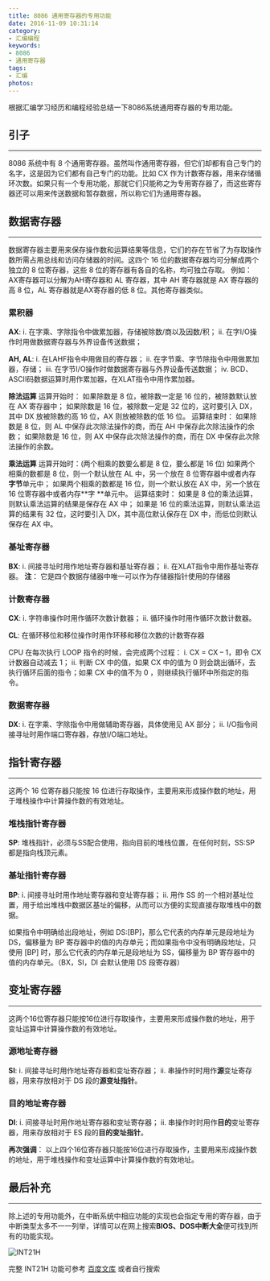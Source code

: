 ```yaml
---
title: 8086 通用寄存器的专用功能
date: 2016-11-09 10:31:14
category:
- 汇编编程
keywords:
- 8086
- 通用寄存器
tags:
- 汇编
photos:
---
```


根据汇编学习经历和编程经验总结一下8086系统通用寄存器的专用功能。

<!--more-->

## 引子

***

8086 系统中有 8 个通用寄存器。虽然叫作通用寄存器，但它们却都有自己专门的名字，这是因为它们都有自己专门的功能。比如 CX 作为计数寄存器，用来存储循环次数。如果只有一个专用功能，那就它们只能称之为专用寄存器了，而这些寄存器还可以用来传送数据和暂存数据，所以称它们为通用寄存器。

## 数据寄存器
***
数据寄存器主要用来保存操作数和运算结果等信息，它们的存在节省了为存取操作数所需占用总线和访问存储器的时间。这四个 16 位的数据寄存器均可分解成两个独立的 8 位寄存器，这些 8 位的寄存器有各自的名称，均可独立存取。
例如：AX寄存器可以分解为AH寄存器和 AL 寄存器，其中 AH 寄存器就是 AX 寄存器的高 8 位，AL 寄存器就是AX寄存器的低 8 位。其他寄存器类似。

### 累积器

**AX**:
i. 在字乘、字除指令中做累加器，存储被除数/商以及因数/积；
ii. 在字I/O操作时用做数据寄存器与外界设备传送数据；

**AH, AL**:
i. 在LAHF指令中用做目的寄存器；
ii. 在字节乘、字节除指令中用做累加器，存储；
iii. 在字节I/O操作时做数据寄存器与外界设备传送数据；
iv. BCD、ASCII码数据运算时用作累加器，在XLAT指令中用作累加器。

**除法运算**
运算开始时：
如果除数是 8  位，被除数一定是 16 位的，被除数默认放在 AX 寄存器中；
如果除数是 16 位，被除数一定是 32 位的，这时要引入 DX，其中 DX 放被除数的高 16 位，AX 则放被除数的低 16 位。
运算结束时：
如果除数是 8  位，则 AL 中保存此次除法操作的商，而在 AH 中保存此次除法操作的余数；
如果除数是 16 位，则 AX 中保存此次除法操作的商，而在 DX 中保存此次除法操作的余数。

**乘法运算**
运算开始时：(两个相乘的数要么都是 8 位，要么都是 16 位)
如果两个相乘的数都是 8  位，则一个默认放在 AL 中，另一个放在 8  位寄存器中或者内存**字节**单元中；
如果两个相乘的数都是 16 位，则一个默认放在 AX 中，另一个放在 16 位寄存器中或者内存**字  **单元中。
运算结束时：
如果是 8  位的乘法运算，则默认乘法运算的结果是保存在 AX 中；
如果是 16 位的乘法运算，则默认乘法运算的结果有 32 位，这时要引入 DX，其中高位默认保存在 DX 中，而低位则默认保存在 AX 中。

### 基址寄存器

**BX**:
i. 间接寻址时用作地址寄存器和基址寄存器；
ii. 在XLAT指令中用作基址寄存器。
**注**：
它是四个数据存储器中唯一可以作为存储器指针使用的存储器

### 计数寄存器

**CX**:
i. 字符串操作时用作循环次数计数器；
ii. 循环操作时用作循环次数计数器。

**CL**:
在循环移位和移位操作时用作环移和移位次数的计数寄存器

CPU 在每次执行 LOOP 指令的时候，会完成两个过程：
i. CX = CX – 1，即令 CX 计数器自动减去 1；
ii. 判断 CX 中的值，如果 CX 中的值为 0 则会跳出循环，去执行循环后面的指令；如果 CX 中的值不为 0 ，则继续执行循环中所指定的指令。

### 数据寄存器

**DX**:
i. 在字乘、字除指令中用做辅助寄存器，具体使用见 AX 部分；
ii. I/O指令间接寻址时用作端口寄存器，存放I/O端口地址。

## 指针寄存器
***
这两个 16 位寄存器只能按 16 位进行存取操作，主要用来形成操作数的地址，用于堆栈操作中计算操作数的有效地址。

### 堆栈指针寄存器

**SP**:
堆栈指针，必须与SS配合使用，指向目前的堆栈位置，在任何时刻，SS:SP 都是指向栈顶元素。

### 基址指针寄存器

**BP**:
i. 间接寻址时用作地址寄存器和变址寄存器；
ii. 用作 SS 的一个相对基址位置，用于给出堆栈中数据区基址的偏移，从而可以方便的实现直接存取堆栈中的数据。

如果指令中明确给出段地址，例如 DS:[BP]，那么它代表的内存单元是段地址为 DS，偏移量为 BP 寄存器中的值的内存单元；而如果指令中没有明确段地址，只使用 [BP] 时，那么它代表的内存单元是段地址为 SS，偏移量为 BP 寄存器中的值的内存单元。（BX，SI，DI 会默认使用 DS 段寄存器）

## 变址寄存器
***
这两个16位寄存器只能按16位进行存取操作，主要用来形成操作数的地址，用于变址运算中计算操作数的有效地址。

### 源地址寄存器

**SI**:
i. 间接寻址时用作地址寄存器和变址寄存器；
ii. 串操作时时用作**源**变址寄存器，用来存放相对于 DS 段的**源变址指针**。

### 目的地址寄存器

**DI**:
i. 间接寻址时用作地址寄存器和变址寄存器；
ii. 串操作时时用作**目的**变址寄存器，用来存放相对于 ES 段的**目的变址指针**。

**再次强调**：
以上四个16位寄存器只能按16位进行存取操作，主要用来形成操作数的地址，用于堆栈操作和变址运算中计算操作数的有效地址。

## 最后补充
***
除上述的专用功能外，在中断系统中相应功能的实现也会指定专用的寄存器，由于中断类型太多不一一列举，详情可以在网上搜索**BIOS、DOS中断大全**便可找到所有的功能实现。

![INT21H](https://floretten-1252347631.costj.myqcloud.com/Assembly/int21h.png)

完整 INT21H 功能可参考 [百度文库](http://wenku.baidu.com/link?url=SIa3cwuKcvxXclwPsgohSyBEKJQn3nRL3msqEo8_vu3ZxubIhBXeqYFqASuGcHmcf_Ca_Ami4_4Lm6eR0Ie0blJHuo0U644a7y-GldyHn9C) 或者自行搜索
